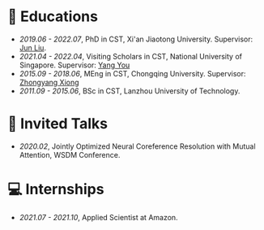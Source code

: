 
# 🏫 Educations
- *2019.06 - 2022.07*, PhD in CST, Xi'an Jiaotong University. Supervisor: [Jun Liu](https://gr.xjtu.edu.cn/en/web/liukeen/1;jsessionid=71FC326D35D0E42BB1AA8353FFF3CC59).
- *2021.04 - 2022.04*, Visiting Scholars in CST, National University of Singapore. Supervisor: [Yang You](https://www.comp.nus.edu.sg/~youy/)
- *2015.09 - 2018.06*, MEng in CST, Chongqing University. Supervisor: [Zhongyang Xiong](http://www.cs.cqu.edu.cn/info/1319/4134.htm)
- *2011.09 - 2015.06*, BSc in CST, Lanzhou University of Technology.

# 💬 Invited Talks
- *2020.02*, Jointly Optimized Neural Coreference Resolution with Mutual Attention, WSDM Conference.

# 💻 Internships
- *2021.07 - 2021.10*, Applied Scientist at Amazon.